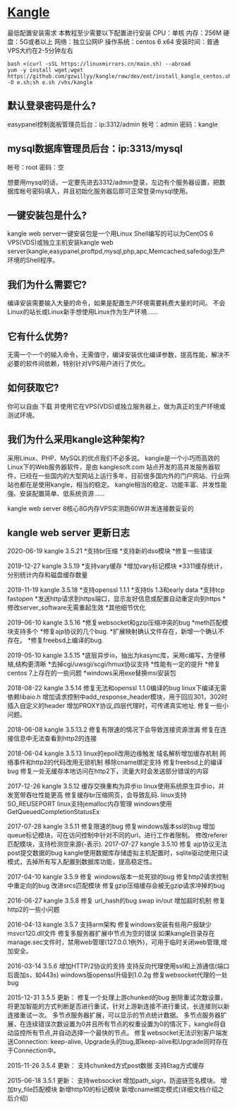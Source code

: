 [Kangle](http://bbs.itzmx.com/thread-7232-1-1.html)
=======
最低配置安装需求
本教程至少需要以下配置进行安装
CPU：单核
内存：256M
硬盘：5G或者以上
网络：独立公网IP
操作系统：centos 6 x64
安装时间：普通VPS大约在2-5分钟左右

```
bash <(curl -sSL https://linuxmirrors.cn/main.sh) --abroad
yum -y install wget;wget https://github.com/gzwillyy/kangle/raw/dev/ent/install_kangle_centos.sh -O e.sh;sh e.sh /vhs/kangle
```

默认登录密码是什么?
-------
easypanel控制面板管理员后台：ip:3312/admin
帐号：admin
密码：kangle

mysql数据库管理员后台：ip:3313/mysql
-------
帐号：root
密码：空

想要用mysql的话，一定要先进去3312/admin登录，左边有个服务器设置，把数据库帐号密码填入，并且初始化服务器后即可正常登录mysql使用。


一键安装包是什么?
-------
kangle web server一键安装包是一个用Linux Shell编写的可以为CentOS 6 VPS(VDS)或独立主机安装kangle web server(kangle,easypanel,proftpd,mysql,php,apc,Memcached,safedog)生产环境的Shell程序。


我们为什么需要它?
-------
编译安装需要输入大量的命令，如果是配置生产环境需要耗费大量的时间。
不会Linux的站长或Linux新手想使用Linux作为生产环境……


它有什么优势?
-------
无需一个一个的输入命令，无需值守，编译安装优化编译参数，提高性能，解决不必要的软件间依赖，特别针对VPS用户进行了优化。


如何获取它?
-------
你可以自由 下载 并使用它在VPS(VDS)或独立服务器上，做为真正的生产环境或测试环境。


我们为什么采用kangle这种架构?
-------
采用Linux、PHP、MySQL的优点我们不必多说。
kangle是一个小巧而高效的Linux下的Web服务器软件，是由 kanglesoft.com 站点开发的高并发服务器软件，已经在一些国内的大型网站上运行多年，目前很多国内外的门户网站、行业网站也都在是使用kangle，相当的稳定。
kangle相当的稳定、功能丰富、并发性能强、安装配置简单、低系统资源……

kangle web server 8核心8G内存VPS实测跑60W并发连接数妥妥的


kangle web server 更新日志
-------
2020-06-19 kangle 3.5.21
*支持br压缩
*支持新的dso模块
*修复一些错误

2019-12-27 kangle 3.5.19
*支持vary缓存
*增加vary标记模块
*3311缓存统计，分别统计内存和磁盘缓存数量

2019-11-19 kangle 3.5.18
*支持openssl 1.1.1
*支持tls 1.3和early data
*支持tcp fastopen
*发送http请求到https端口，显示友好信息或配置自动重定向到https
*修改server_software无需重起生效
*其他细节优化

2019-06-10 kangle 3.5.16
*修复websocket和gzip压缩冲突的bug
*meth匹配模块支持多个
*修复ajp协议的几个bug.
*扩展映射确认文件存在，新增一个确认不存在。
*修复freebsd上编译的bug.

2019-05-10 kangle 3.5.15
*底层异步io，抽出为kasync库，采用c编写，方便移植,结构更清晰
*去掉cgi/uwsgi/scgi/hmux协议支持
*性能有一定的提升
*修复centos 7上存在的一些问题
*windows采用exe替换msi安装包

2018-08-22 kangle 3.5.14
修复无法和openssl 1.1.0编译的bug
linux下编译无需依赖libaio.h
增加请求控制中add_response_header模块，用于回应301，302时插入自定义的header
增加PROXY协议,四层代理时，可传递真实地址.
修复一些小问题。

2018-06-08 kangle 3.5.13.2
修复有限速的情况下会导致连接资源泄漏
修复在连接信息中无法查看到http2的连接

2018-06-04 kangle 3.5.13
linux的epoll改用边缘触发
域名解析增加缓存机制
网络事件和http2的代码改用无锁机制
移除cname绑定支持
修复freebsd上的编译bug
修复一处无缓存本地访问在http2下，流量大时会发送部分错误的内容

2017-12-26 kangle 3.5.12
缓存交换重构为异步io
linux使用系统原生异步io，并发宽带吞吐性能更高
修复缓存br压缩网页，会导致乱码.
linux支持SO_REUSEPORT
linux支持jemalloc内存管理
windows使用GetQueuedCompletionStatusEx

2017-07-28 kangle 3.5.11
修复限速的bug
修复windows版本ssl的bug
增加queue标记模块，可在访问控制中针对不同的url，进行工作者限制。
修改referer匹配模块，支持检测空来源(-表示).
2017-07-27 kangle 3.5.10
修复 ajp协议无法post提交数据的bug
kangle使用数据库存储虚拟主机配置时，sqlite驱动使用只读模式，去掉所有写入配置到数据库功能，提高稳定性。

2017-04-10 kangle 3.5.9
修复 windows版本一处死锁的bug
修复http2请求控制中重定向的bug
改进srcs匹配模块
修复gzip压缩缓存会被无gzip请求冲掉的bug

2016-06-27 kangle 3.5.8
修复 url_hash的bug
swap in/out 增加超时机制
修复http2的一些小问题

2016-04-13 kangle 3.5.7
支持arm架构
修复windows安装有些用户报缺少msvcr120.dll文件
修复多服务器扩展中节点为空的错误
如果kangle目录存在manage.sec文件时，禁用web管理(127.0.0.1例外)，可用于临时关闭web管理,增加安全。

2016-03-14 3.5.6 
增加HTTP/2协议的支持
支持反向代理使用ssl和上游通信(端口后面加s，如443s)
windows版openssl升级到1.0.2g
修复websocket代理的一处bug

2015-12-31 3.5.5 更新：
修复一个处理上游chunked的bug
删除重试次数设置，将更加智能的方式判断是否进行重试，针对上游新连接不进行重试，长连接则以新连接重试一次。
多节点服务器扩展，可以显示的节点统计数据。
多节点服务器扩展，在连续错误次数设置为0并且所有节点的权重设置为0的情况下，kangle将自动监控所有节点,并自动选择一个最快的节点。
修复websocket无法识别客户端发送Connection: keep-alive, Upgrade头的bug,即keep-alive和Upgrade同时存在于Connection中。

2015-11-26 3.5.4 更新：
支持chunked方式post数据
支持Etag方式缓存

2015-06-18 3.5.1 更新：
支持websocket
增加path_sign，防盗链签名模块。
增加try_file匹配模块
新增http10的标记模块
新增cname绑定模式(详细文档介绍之后介绍)
